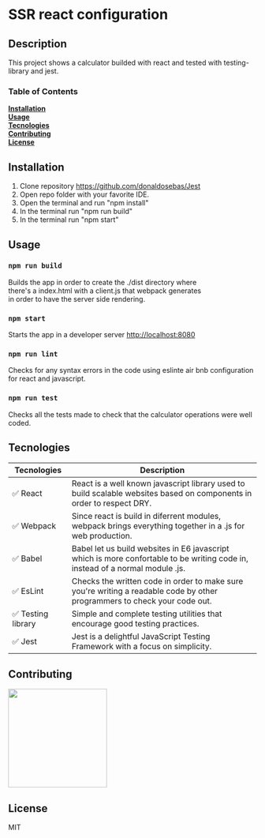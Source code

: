 # SSR react configuration
## Description
This project shows a calculator builded with react and tested with testing-library and jest.

### Table of Contents
**[Installation](#Installation)**<br>
**[Usage](#Usage)**<br>
**[Tecnologies](#Tecnologies)**<br>
**[Contributing](#Contributing)**<br>
**[License](#License)**<br>

## Installation

1. Clone repository https://github.com/donaldosebas/Jest <br/>
2. Open repo folder with your favorite IDE.
3. Open the terminal and run "npm install"
4. In the terminal run "npm run build"
5. In the terminal run "npm start"

## Usage
### `npm run build`

Builds the app in order to create the ./dist directory where <br/>
there's a index.html with a client.js that webpack generates <br/>
in order to have the server side rendering. <br/>

### `npm start`

Starts the app in a developer server <a href="http://localhost:8080">http://localhost:8080</a>

### `npm run lint`

Checks for any syntax errors in the code using eslinte air bnb configuration for react and javascript.

### `npm run test`

Checks all the tests made to check that the calculator operations were well coded.

## Tecnologies 
Tecnologies    | Description
----------------|---------------------------------------------------------
✅ React       | React is a well known javascript library used to build scalable websites based on components in order to respect DRY.
✅ Webpack    	| Since react is build in diferrent modules, webpack brings everything together in a .js for web production.
✅ Babel	    	| Babel let us build websites in E6 javascript which is more confortable to be writing code in, instead of a normal module .js.
✅ EsLint     	| Checks the written code in order to make sure you're writing a readable code by other programmers to check your code out.
✅ Testing library  | Simple and complete testing utilities that encourage good testing practices.
✅ Jest     	| Jest is a delightful JavaScript Testing Framework with a focus on simplicity. 

## Contributing
<a href="https://github.com/Sebasssiu"><img src="https://avatars.githubusercontent.com/u/54748964?v=4" height="200"></a>

## License
MIT

